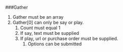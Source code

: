 ###Gather
1. Gather must be an array
1. Gather[0] can only be say or play.
    1. Count must equal 1
    1. If say, text must be supplied
    1. If play, url or purchase order must be supplied.
        1. Options can be submitted
    
    